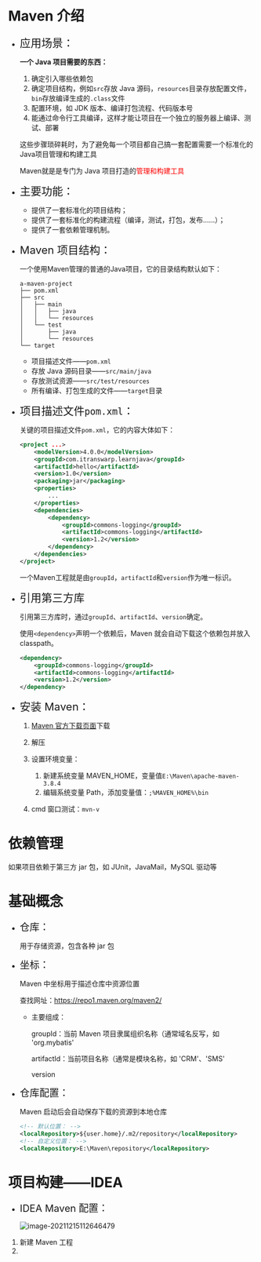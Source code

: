 # Maven 介绍

+ <span style="font-size:22px">应用场景：</span>

    **一个 Java 项目需要的东西：**

    1. 确定引入哪些依赖包
    2. 确定项目结构，例如`src`存放 Java 源码，`resources`目录存放配置文件，`bin`存放编译生成的`.class`文件
    3. 配置环境，如 JDK 版本、编译打包流程、代码版本号
    4. 能通过命令行工具编译，这样才能让项目在一个独立的服务器上编译、测试、部署

    这些步骤琐碎耗时，为了避免每一个项目都自己搞一套配置需要一个标准化的Java项目管理和构建工具

    Maven就是是专门为 Java 项目打造的<span style="color:red">管理和构建工具</span>

+ <span style="font-size:22px">主要功能：</span>

    - 提供了一套标准化的项目结构；
    - 提供了一套标准化的构建流程（编译，测试，打包，发布……）；
    - 提供了一套依赖管理机制。

+ <span style="font-size:22px">Maven 项目结构：</span>

    一个使用Maven管理的普通的Java项目，它的目录结构默认如下：

    ```
    a-maven-project
    ├── pom.xml
    ├── src
    │   ├── main
    │   │   ├── java
    │   │   └── resources
    │   └── test
    │       ├── java
    │       └── resources
    └── target
    ```

    + 项目描述文件——`pom.xml`
    + 存放 Java 源码目录——`src/main/java`
    + 存放测试资源——`src/test/resources`
    + 所有编译、打包生成的文件——`target`目录

+ <span style="font-size:22px">项目描述文件`pom.xml`：</span>

    关键的项目描述文件`pom.xml`，它的内容大体如下：

    ```xml
    <project ...>
    	<modelVersion>4.0.0</modelVersion>
    	<groupId>com.itranswarp.learnjava</groupId>
    	<artifactId>hello</artifactId>
    	<version>1.0</version>
    	<packaging>jar</packaging>
    	<properties>
            ...
    	</properties>
    	<dependencies>
            <dependency>
                <groupId>commons-logging</groupId>
                <artifactId>commons-logging</artifactId>
                <version>1.2</version>
            </dependency>
    	</dependencies>
    </project>
    ```

    一个Maven工程就是由`groupId`，`artifactId`和`version`作为唯一标识。

+ <span style="font-size:22px">引用第三方库</span>

    引用第三方库时，通过`groupId`、`artifactId`、`version`确定。

    使用`<dependency>`声明一个依赖后，Maven 就会自动下载这个依赖包并放入 classpath。

    ```xml
    <dependency>
        <groupId>commons-logging</groupId>
        <artifactId>commons-logging</artifactId>
        <version>1.2</version>
    </dependency>
    ```

+ <span style="font-size:22px">安装 Maven：</span>

    1. [Maven 官方下载页面](https://maven.apache.org/download.cgi)下载
    2. 解压
    3. 设置环境变量：
        1. 新建系统变量 MAVEN_HOME，变量值`E:\Maven\apache-maven-3.8.4`
        2. 编辑系统变量 Path，添加变量值：`;%MAVEN_HOME%\bin`
    
    4. cmd 窗口测试：`mvn-v`



# 依赖管理

如果项目依赖于第三方 jar 包，如 JUnit，JavaMail，MySQL 驱动等



# 基础概念

+ <span style="font-size:20px">仓库：</span>

    用于存储资源，包含各种 jar 包

+ <span style="font-size:20px">坐标：</span>

    Maven 中坐标用于描述仓库中资源位置

    查找网址：https://repo1.maven.org/maven2/

    + 主要组成：

        groupId：当前 Maven 项目隶属组织名称（通常域名反写，如 'org.mybatis'

        artifactId：当前项目名称（通常是模块名称，如 'CRM'、'SMS'

        version

+ <span style="font-size:20px">仓库配置：</span>

    Maven 启动后会自动保存下载的资源到本地仓库

    ```xml
    <!-- 默认位置： -->
    <localRepository>${user.home}/.m2/repository</localRepository>
    <!-- 自定义位置： -->
    <localRepository>E:\Maven\repository</localRepository>
    ```



# 项目构建——IDEA

+ <span style="font-size:20px">IDEA Maven 配置：</span>

    ![image-20211215112646479](https://gitee.com/ethereal-bang/images/raw/master/20211215112653.png)

1. 新建 Maven 工程
2. 
